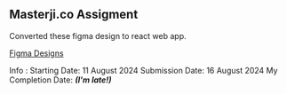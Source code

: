 ## Masterji.co Assigment

Converted these figma design to react web app.

[Figma Designs](https://www.figma.com/design/lZnq8DrxXMN6hdRIUHjKdc/MasterJi-Assignment-2-(React.js)?node-id=25-6&t=sHvmSoG67jn4ZlZS-0)

Info :
Starting Date: 11 August 2024
Submission Date: 16 August 2024
My Completion Date: ***(I'm late!)***